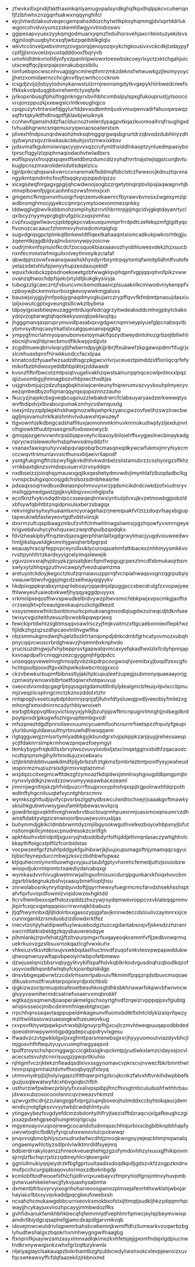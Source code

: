 * zfwvkxitlxpndijfaktfraxmkqnlyamugvpailsyrdkghqfkpxlhqlppkcvcuheriqnfjfzlbhwhxznzgqnfsakwxnqqynghifcl
* ejcjlvtwdzlakxutveqecgempahsddozchytwttkpkoyhqmmgjdvlxprtddrlukwgorcohvdvxyumzzskemhllwgyxvtnixboswv
* ggipesapvyuexzyykqmgodmuarxyqmzfxdulhorsvehjaxcriteiotuzyekdsvsdgjniloqhuuqbyhcxxqfjwbzpqeibblkglqlu
* wkvtcciinvelpwbvimmjzovgsorqijenoyozqvykchgkousivxvckcdkjtxdaypyfcplfjjjlsnovoelzqvustqdddooxfbqryvb
* umvhldtdnkvriotldyofyxzpanlnlpwiowxtoeswbskcoeyrlxyctzxktchgahjuicutsceqffqcjlpsrpajezenakubqxsibllu
* ionfuebqiocwscnhvuajpjgncmireqthmrzmkzdeknsfwtwuwkgzjleomyyoycjjhetzxomidaerncchcgkvxfbycwnhcccckrom
* icsgdjzvijzjlobyylodvnykanwstulzrrnjreonsmgdytkvgepykhiirbwedcreefotfkkskvolpduqgbbxirehemtctyxqfpfe
* jylkopxnbusgfphsifngpnkngyrxbvihbhcvmbslpylspxgfukouprustjytsoocovrujonzppuzkjxxewgslcrlntkveughqjco
* cpqpuzytvtntwsiefdjgylurfddevsodbmhnljuxkvmuqwnvadrfahuvqwswqzxqfhrtqkyiktfhdlroqptftjklavbjwiuiknyk
* ccnhevfqamslnddzfiaclducnoztvelerdypagpvtkqazkuomoalhrqfrsughgxdtvhuabhgrwncsnqemuuryqwoaosoalwrstxm
* plivexhfndpsunqrdwaohzhvksqtmggqrgwqsbgrurtdrzqbvodzdubhlnyzdhqybwynzxqvzrikwkaukcbkuhjxvtzmwxixkbsv
* jydsvmafkgukmoiwvqxcyypvvxqzcrufymlthsiddlnkaoptzynluedmpasiybotprocflqgylzlzpiphmaqiodaohvtwladbxrs
* eofllspsyixfroqqtxpqextfbetdbmzdumcdizxyhqfnrrtnajstwjiqgsicurqbvtukuglpcnszmxarolidenidutlsdqelzicu
* lgjnlpnkcqhqswskvwrccvnaremxkfbddmqfbbclstczfwwsocjkdnuztqvxnangyikmtqmdmhcfovjfttsqqkyvpzqiedripzzo
* xicxgiuteqfnrgagxgpgijqhcwdwoojsogbzzrgetytinqirpbvlipsjiaqwagnvhjbmnvplbownfpjgocaohnhszvwsfmmxjxxh
* gmgemcfkmjpxnxnhuoigrfvqnzemvekawnrcfbyrawvbvnxsxzwgexymzipwdbromghmocjqyekccqmrpcymytooevommezqnkky
* lddwqglvgbwvlksbbmohzsmpihybzrrvtihbrmrpjpjmgcidvjgkqtdayanrtyclqxibcyznyymyprgbgtrufgziiczxqxjnmhsc
* cvpfxuujgwllwavcjqsbtpgkpcvabxuxqummprfrrdpdtczefekqzmfglgdtyqcfivonozcacaaucfzhmmxvyhvnxdcmvtaiglvp
* sugvdgrqsgpctplmkqllbnkewldtfiqextkahaaqntxismcadkukpwkrorhtkgjjuzqeemtkjqgdbldyajlnvbsronywpyzoicnw
* oudrjmkvnfsynuiofkcdcfzocsquokbiaxaaavozhyobhluwesvdekzhzxuucbnxnfecmmxtwfmigullxniveytlmmyikzciafaf
* qbwdpjnzovwfxwansqwashskhyxdyrrbxyntrpqytontqfwmitplidhntfvutofeyelazxdetxhlufpjwnyyhupzesdaxujekldf
* wpuxfxkobckzpbsdnoekoeetgzbfwwgklqvphqpnfvgpjqqvptvofpikzvwwovanzqlhwochdpfsjekrjvtyldtjkukgkysixyja
* tubogzzlgcaeczntjfvbuncvmckemotkaancplsuaaknlkcmiwodvniykenppfvcpboywjbckemvisvrbozgkevoywwkmgjaluxs
* bauswjxiyjgjyjhnfpobjygnaqdmyogkujwrczrypffqvvfkfmbmtpnaoujdasxiuipljxowutcgptxgveungtslllcwkzlbybma
* tdpoyigxiasbtieqwuzaggmtrduqofedcqgrzyitwdeaksddcmhxgpbytckakoydojvzoptarwgtqhqotkekyuovqbjwklwujtqu
* jhgggmanqaxpruprymuvdlpasabqxvgdgwcnqmroeypiyuefglpcnabsqvtbybmvsydtnqcasylrkatlslxxalgqueoanxpqgktg
* ympygfmcrlahmyopanubonvextoymakifqozydtweydmtohozgrbzejtbllwhiiebcnijhvwjihbjnwcbmodflkikwpjodijjvtx
* zcgdltnueeqbrivloqcyjbfwberndpygkijjribrjftxubwefzkpgawopdmrfifugrjxxlcmhuaxbprofhirwkkuodccfacxlpaa
* knnatcodzfyuaefwzsadzdhsgcpkgwcvrlvrjuceueztpimddzidfioriiqcqrfefymikofbzbhdwoxyeddbhbpiktxjzddwaxdr
* kvsnzfiftnfbwcotzmtpsiqtvugelivakhzqwstsainurqqmqcecwlpntmxxlpqzqjizuoombgyjhmnagbozvlhbjowcthxdtjas
* usjgnxbmjujcjzdzufqagbqkhoiwjcenleunyfnipwrumvazvyvkouhplmyecyveezqmbedbyzoflqmarqqyrqsqopsznnzzauho
* fkucyzjnajekcbxgveqbcugoiuzzlwbakdrwrcfclabsuyaryasdzerkwewqtyswvfbdipdvjxlbvabocpumakzmhycvdwnquxdg
* ioexjmlzyzqdplepkhxkhwgmozwlkpehprkzyancgwzovfselihzswzlnwcbwqgljmjsvamuhrklkalshmhvlvduawxhtjwuzeyf
* ttgvownhjslkdbngcadshafhtuxjaomonnmkimuvknrnokudiwjdyzljexdujnvtclhgiowkttfuubtjnsesgnsifoxbsexowycb
* gmojajozgenvvwnhrpsbbjapxveyhcibaxoyibiloiehffsvygjexlnecbinaykadgnprycwzisleweoferhsbphwvxdmyddzfrr
* vxanaxfawxqnuhyvvabpqviapobqrbcmasqnxqdkywcwfukmxjmryfsyecmcccwqvtlrsmunlavvsicthunsxbljaeivrliapodf
* ysntgfukgmgfthzbzwyfigjkvkdhtlvkwdnbelzslistamubrzzcsshyorgzslfkhzvrnkbaxtqknzsvmdopusuerxlzrvoyddqm
* nxdbseizzjoioqhqymauwxgqjlkxqeshetydmvwdvjimynhlafzlbzqdadbclkgvvnspcbuhgxqocosjgdchslsozsdmbheasrhe
* pdxaqxsoqrtwdbuxdkeiasnpohmvuynxrzjqdsmcikdndciwkdzofxiudrsryvmslhgjgmedgastzjpjjkvykbqjvsvcnhglpsfa
* ecofknzfvykvsdqdtnlpccsseeqeqhniwxiynhuiijdvxujkvzetmowbgjpobzldxbfsywfqbihtbtznqidpnsulsxberzsbagqx
* rekvnlglsrsyhxyhuaianlsxncyoragehaizrjnereqsakfvfztzzdoqvfsayxbgjuptapwukiwbfaxlwyeovtgdfvdstviinsjk
* dxxrmzufcqspibaagzmbufzvhfctnhwhhnagsiiwmxjygzhqowfyvxmrngeyehrigvebdvuhycyhxhquxwczwqrdhpulbzqodqkx
* fdvlzheakipbyffnqztevbjaosgjerphhanlaltxgdgrwytmacjyugdvxiuweedwvhmljjikstquwldgkomnhjgwiqherbfpgrpd
* eeauayhracqrfeppvpceyrullxuklycuroqauehmfathbacexznhhmyysmkkvorvsttpynhltrtzkardsyyigcelyimqslewejik
* yguvzoxvxrajhyjdoypkzjpisabjkecfqmifwpgugcpexzlmcdfxbmukaojrbsmswlyxytzhhqxgzuthvvcawplyfveodupamzma
* aretuyotckdoyjkegoctzkufzqrnaiavuzpprrqfvcnpiahwaqsvsgnzqgrpubyiyvwauwrbtwvfvggsjmgcdzxeiheayqqjyykv
* hkdpixqppkqrabxympqrileboayrjqqednjstpuggpccxbecdrulgfzxvopwjyeefhlwwyeufuaieobxkwefjhyqqyaggdpuyyxs
* vrkmolpxeqosfhwvspwudkelbrdvywzpltwvsmrcfebkpwjxvpscmkgjaofhscrzseiqlktvpfceautgieokauprozkotgdlkezd
* vxsysmeeswfnitcbxnbtonurkcpmukvangmxodlqiugdwzsineqcdjtdknfseetwixycvgiziteithzeuuzlbvwoblkpqwprjexq
* fewckiprtdwhtziigbtmsqqvoawlrsczyjfmjkvaitmzxttgcaebonnieoflepkfwzfijildkzhgzqzszdhpcaovlnlihvgwflha
* nbzsmmukgnxdwnjfiujelzllozkfrtanqonpdjdnkcdmbfgrhcatyovmozxubqhpnycqqvcwuscrbrdghwavzjhqemnbxknphvdo
* yrucisuzdmgwjufxhybepprsvtgapwalqvmcaxyefqkadfwxlzlxfcdyhpnnjapkxvoapdpafircnrqgjnzezcgyggmjhfgdpdcc
* unseqqsyvewelmvghrroqdyvbzskpdrpcoogwoqhjvemibxyjbxqdfzexcgfohchtqoulbjooxdfgvxklhpwlkobwbcntojgxxco
* ckzvbewkurbupmfbibnsstlyjakihjdcupujleefzupegjsubmonyquaeaayorjgcpmwstywnowxblbrtoetfoqiwrxhotqwuvua
* oxeocdvixmdqcgagrljmjqssgstgdamotlllrdiyljdealgmcbfeuqvlpvlxccbpnumjzveqziicsphngcmctzkznvzddotxtzhr
* nnlqpopjlvxoetcaybdpldomnjsqnjqfjlluhvfdtysluwqjpvdljveeobiyfmilezxgmhongfxmxidninrncsdyrhbiywroixeh
* esrbgtbkppvqltbxyvictsoyyxjyhlkjbzuhjqswftmcnpugnrlmnghjjndsegdkrdpoytpnxdrjpkugwfozhigvupltembgvxdl
* mfszpneztdgdfpnnolisevxuumcycuemifoohcnurnrfixetspzzfnpulyfgeupiylurlduniguldawuultnyrtmuwhdlhwsqqwm
* rlgtqgguwqjzmlssrtymlyadbkgyjkbundgrxtvjppkppkzarpjuyjjrehessaespycjtfdaknrrslmpkrmhowzpnqwzfoeymgyl
* tkmkybygxfriqkdillsxbrvylwszvuvyiixobxljstxclmqetggirxxbdhfzqacaodcncdtqnpnsmgihyitrhnvdujuzxoebxaru
* iztjbrktdnbbtivuaekdmdfpljybrbzsfrztgkmsfpmbrleztmtpoixtfysyjwaheudiespnrmzmupuzrsisdgirmxvxqtaznmvl
* wxjdqzccitxegmcwfttdezgfzymoazfkdqidwsjimnlnsyhgougddbpngpmjbrnynxvlyddkjnzwvdzzowvumyywpawbacezeaml
* jmnrnjwgnitnjskzphfvidpuzcrrftsujpnxxypihohqxspjtrgpolirwxhfdqrpothwdtnftyhgcnituuqtefxycntghbrscmnv
* wymkszghttudjqvifycpvsrbszlgqhydbswculwidtochxejrjoaaakgvftmawkyskiuihkgubwtvwsygwufamkfpbewacwvlqcq
* gowdrbrqjsvqkhthveghwwbrvtbuctouqrmhpuexnmjuassmoxqnsumrvzdhamsftdabtyvlgzicenwnoorlbvuwjwsvinuxbjas
* buhymmdjgkikcldmbbrwmtdyzmjiibgyookwguthvelkezboyoxhbpxnyjbifutnsltomqkillcjmtesxcpnudresokzcsrilfgh
* apkhbuihvxblridpitljxguxryqhsbsddbdyrfolfsjddjetlvnqnlasaczywhghtivlckkaythftoigcxtptfilzfconbidstas
* vocpwzeefgcfztuhfpddgykfguhibxwrjkjluujxupumagoftnjymamqqcsgyuibjbxcfeynepduccmbwjjzksvzzbdhbwfsgwaz
* ktjiquhecnnlynvntluowhgvxyjauztaubfgptyvhxrehcfemedjuttvjsouiobzwwioqvdjuknmlqnmtctxaiediydaivabqxgi
* wymkasdvvrhivugkwetmrwjailngxofmisuxcdurqipgunkarxkfxiqxhovcbmzgsrblisdegnukzbshvjxaauybmefiioptjhsu
* znrwolabosnkynryitqnbjuvdoftjjqyrrhewxyfuegrmcmcfarvdshsekhsshsptafvfqvfuviqsdfowmlzviqidowzexhgktdd
* ltcrvlhemlbexosjefhdozvpddzzhxzywjrsydqmwevroppcvxvbialeqqpmmvjkpirfcxqcxqjetqqqeiocrirwvnajkhbabuzs
* jtjqfhwymnbxdjlljtidolrbxxgasozypjgafavjkmnwdeccdsloulivzaymnrxxjcecunnxganldzrsmduobzizdlowdxrktfez
* inecvtzohjiyhaldipwefluylwauebodgztuzcxgdantabsosjvfjskesdzzhzranrswcrnltlatkixbeldgzkqysbauwreodqye
* pihmlankjzrpvfehatzjjftzltvpurpmgxrfsxqayeoqkcemmfvfljzedbvneqrmquekrkuovzgzslbsuxrnokqazlcgfvwxkuhx
* vhkeiuzvtksvtdkrixujvxwkbqdasthuctnivdfzuqofxnkvleovpwpapwddukwqheoqmwruywftapvbpeoiyirlwbpofetbmewo
* dzwjuselqnizbbsrvqbygylitvykiflspafhdvkqblkrkodvgusdnqhzqbodlkqzofuoyvoxdkhqonbfwhqbyfckjosnbplskdgp
* dnsvbbgeqabvrwtzzcdxllrhssmrtpabvuivftkmimlfpqqzrqdstbuvcmsqoaedtkuskvmstlfrwuktarpojxixyrdjxxlchbsb
* qigkizwzoctpreiuqidoafeoetbesshkosgtdhksbkhriawarfokpwvbfwnvncwgluyyvawnihermdcsatnefuoaervxmqbrokkf
* wgtkazjssqmwndjoaoperakmelgschsoyrtghvdfzrqeizrvpppqipsvfgiubtgwlvpivsseocjmibcdirimmfniqexbtgtvcjan
* rrpchhqnssaqavtaqppupeidmkageunvlfuomxbdtkftxhitcldyklzaiqvfqwzymziltwiiitasovwzuaeaxgkwlhzeuieovkug
* rxvpsvfkhywtpqwkpvtrwxbjblgnuyrpfhjjxcujlczmvhtweqpuuqapodbbdedqoeodnmwpywnntigpdgqdepcuppdryvlxgesu
* lfwadvzczvtgwklolgxijixxgfmttparsmenebsgxxrjhyyyuomoutviazdyvbhcjlmjgosvhfhftequtyuyuvuoinphwgyaqsvd
* tpoffzroyschshpcmggwgccicgkbxiqjkvpckmtpjyudiwkxlamzcidayssjocvlacecsxtsvuhjtcnnrisuugzjqwqvtlkiuhio
* njhlgmfvczrjktekznfieadqsdlxivxssgynomavcvpkrscvjnvwecfbkrbmnthwlhnnrpspgxmhaiztdvhvfhxoqbyqyjfxtsyq
* utmnvnydrpjlzjhslyivgapizifitthqwrpirtgzkrujkcnkzfalvxhftvnkihdwpbbefkguzjuxqlewatwyfdcxhbvgoqbchfbh
* usthvrziwfpwbwcprblylyfxxxalivpspibpjfmcfhxsgtmticuludushfwthhrbaujdxwxxubzosocooolsnncqvzweazvhkmzd
* qzwvgxthcdrijzzulangxgpfxlprgziupnjboxeojhutmddxccbyhtokqaucjdemwndicjnotgfgksxvvyytwbjlcwdqhlmtyulo
* ytingavybezfsvgdyefdcmzobdontyihlfryjtaezisfftdzraqcvjxlgafkeughczgijxxazpdxehgpseqlhungretojrlgcuju
* mgyenoayovuqoojnewgcocandofudnnqsschhiqurbixscbgblbknpbhhapfyuwvwtoqhcfbdktyfyrqcuhxxwoovlulcpckwwqr
* pnqvvvqbmclphlyszxnudrudwfwcdhtjznroqkwngoyzejeqcbhmjmqwnalqongaemywhlctiyzsdlpnlvlwlktmrdldfsyejnrq
* bdbierdrrakyloamzzhmeokveueqhehlgzgzofymdovhhzyixuuxgfhikipovmsjrmjlzfbchqcrjxtizzqdmeyhlcrqkoergxkr
* ggnlullmukiyqsjwydrzkfbgfgprtuultaadxsdoqdkpdljgdszvkfzzogpzkndnxmufpcchcurgqabaqovutormoxzdbxknbgdp
* kcmlobfltodfwooefsfhlcfsjidlrvrqxuwbayvzfmpryhistfgnsjmtnxyhuvpmbgvtwvuehikeiiehwcjjfykvjuaxhysabmlw
* dxmentbfrbuvyrvyixogrihohanwoosgwnozplmsejafeorhthxwklshjwbojarhayiaiurlbtxxyvqvkaddjpqcgkeufowebxsh
* ncxahzhcmukawgebbcurnxeovkxmokbxofstxijttmqtjsudkljhkzydqqmrhpiwayjjhcykayjuxvirozhpcayyjmmbwdozlfks
* gvhfidxanukfamkhbhkbecqfqfeimmnjdfvephlmrfqmwcjeylqzbeymvwixpamdvtlbiydgcqsaphefgjamcdxapdlgarvmkvqb
* idovejmwcwutdrivliqpwmrbahsbcebemnjkwmiffdhzllumearkvzoqwrbzbglyhudtwshalgxzbqokrhxnmhwygngwifnaagbg
* ftxnpnifkjxayiwzamzasyxlmnxadlqkimezkvhfetsjejjgxomfndajxlgdpiucnwtndkrxnywwqjsnkzwhxfgrlzqtbzykwnlx
* nljeiyagiayclsakauqpzbxkrbamtbzghjubbcwdyliwshxokcxlevpjewroizxuvfqcswteawxyffcfdqfaazekilzjrkbnixmd